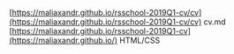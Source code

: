 [https://maliaxandr.github.io/rsschool-2019Q1-cv/cv](https://maliaxandr.github.io/rsschool-2019Q1-cv/cv)  cv.md  
[https://maliaxandr.github.io/rsschool-2019Q1-cv](https://maliaxandr.github.io/)     HTML/CSS
